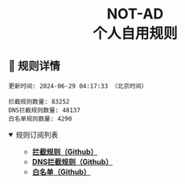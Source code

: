 <div align="center">
<h1 align="center">NOT-AD<br>个人自用规则</h1>
</div>

<h2 id="a">🎯 规则详情</h2>

```
更新时间: 2024-06-29 04:17:33 （北京时间） 

拦截规则数量: 83252 
DNS拦截规则数量: 48137 
白名单规则数量: 4290 
``` 
<details open>
<summary>规则订阅列表</summary>
<ul>

- **[拦截规则（Github）](https://m.wosk.asia/https://raw.githubusercontent.com/tyy840913/NOT-AD/master/rules.txt)**
- **[DNS拦截规则（Github）](https://m.wosk.asia/https://raw.githubusercontent.com/tyy840913/NOT-AD/master/dns.txt)**
- **[白名单（Github）](https://m.wosk.asia/https://raw.githubusercontent.com/tyy840913/NOT-AD/master/allow.txt)**
  

</ul>
</details>
